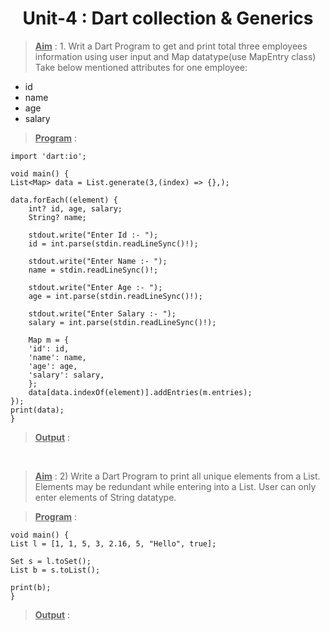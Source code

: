 <center><h1>Unit-4 : Dart collection & Generics</h1></center>

><u>**Aim**</u> : 1. Writ a Dart Program to get and print total three
employees information using user input and Map datatype(use MapEntry class)
Take below mentioned attributes for one employee:

- id
- name
- age
- salary

><u>**Program**</u> : 

    import 'dart:io';

    void main() {
    List<Map> data = List.generate(3,(index) => {},);

    data.forEach((element) {
        int? id, age, salary;
        String? name;

        stdout.write("Enter Id :- ");
        id = int.parse(stdin.readLineSync()!);

        stdout.write("Enter Name :- ");
        name = stdin.readLineSync()!;

        stdout.write("Enter Age :- ");
        age = int.parse(stdin.readLineSync()!);

        stdout.write("Enter Salary :- ");
        salary = int.parse(stdin.readLineSync()!);

        Map m = {
        'id': id,
        'name': name,
        'age': age,
        'salary': salary,
        };
        data[data.indexOf(element)].addEntries(m.entries);
    });
    print(data);
    }


><u>**Output**</u> : 

<br>

><u>**Aim**</u> : 2) Write a Dart Program to print all unique elements
from a List.
Elements may be redundant while entering into
a List. User can only enter elements of String
datatype.

><u>**Program**</u> : 

    void main() {
    List l = [1, 1, 5, 3, 2.16, 5, "Hello", true];

    Set s = l.toSet();
    List b = s.toList();

    print(b);
    }

><u>**Output**</u> : 

<br>